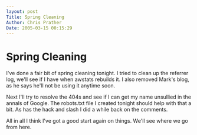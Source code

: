 ```yaml
---
layout: post
Title: Spring Cleaning  
Author: Chris Prather
Date: 2005-03-15 00:15:29
---
```


# Spring Cleaning
I've done a fair bit of spring cleaning tonight. I tried to clean up the referrer log, we'll see if I have when awstats rebuilds it. I also removed Mark's blog, as he says he'll not be using it anytime soon.

Next I'll try to resolve the 404s and see if I can get my name unsullied in the annals of Google. The robots.txt file I created tonight should help with that a bit. As has the hack and slash I did a while back on the comments.

All in all I think I've got a good start again on things. We'll see where we go from here.
